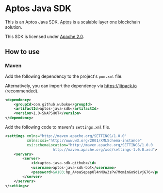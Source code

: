 # Aptos Java SDK

This is an Aptos Java SDK. [Aptos](https://github.com/aptos-labs/aptos-core) is a scalable layer one blockchain solution.

This SDK is licensed under [Apache 2.0](https://github.com/aptos-labs/aptos-core/blob/main/LICENSE).

## How to use

### Maven

Add the following dependency to the project's `pom.xml` file.

Alternatively, you can import the dependency via https://jitpack.io (recommended).

```xml
<dependency>
    <groupId>com.github.wubuku</groupId>
    <artifactId>aptos-java-sdk</artifactId>
    <version>1.0-SNAPSHOT</version>
</dependency>
```

Add the following code to maven's `settings.xml` file.

```xml
<settings xmlns="http://maven.apache.org/SETTINGS/1.0.0"
          xmlns:xsi="http://www.w3.org/2001/XMLSchema-instance"
          xsi:schemaLocation="http://maven.apache.org/SETTINGS/1.0.0
                      http://maven.apache.org/xsd/settings-1.0.0.xsd">
    <servers>
        <server>
            <id>aptos-java-sdk-github</id>
            <username>aptos-java-sdk-bot</username>
            <password>&#103;hp_A4saSepapOl4nMOw3sPw7MominGo9d1vjG76</password>
        </server>
    </servers>
</settings>
```
